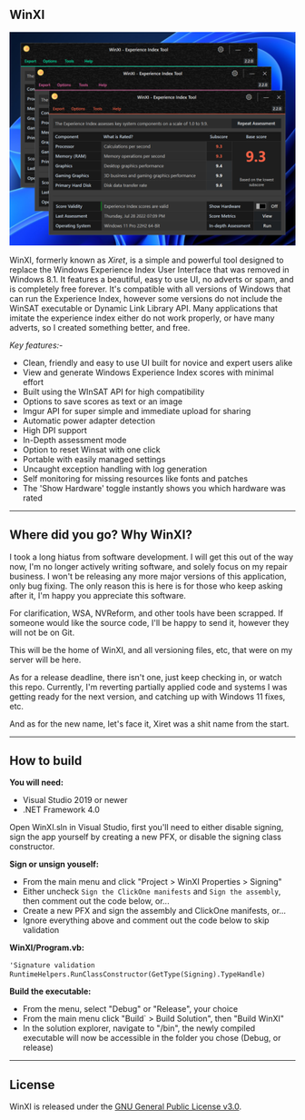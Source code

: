 **WinXI**
-
![](Resources/img/app.png)

WinXI, formerly known as *Xiret*, is a simple and powerful tool designed to replace the Windows Experience Index User Interface that was removed in Windows 8.1. It features a beautiful, easy to use UI, no adverts or spam, and is completely free forever. It's compatible with all versions of Windows that can run the Experience Index, however some versions do not include the WinSAT executable or Dynamic Link Library API. Many applications that imitate the experience index either do not work properly, or have many adverts, so I created something better, and free.

_Key features:-_
- Clean, friendly and easy to use UI built for novice and expert users alike
- View and generate Windows Experience Index scores with minimal effort
- Built using the WInSAT API for high compatibility
- Options to save scores as text or an image
- Imgur API for super simple and immediate upload for sharing
- Automatic power adapter detection
- High DPI support
- In-Depth assessment mode
- Option to reset Winsat with one click
- Portable with easily managed settings
- Uncaught exception handling with log generation
- Self monitoring for missing resources like fonts and patches
- The 'Show Hardware' toggle instantly shows you which hardware was rated

---
**Where did you go? Why WinXI?**
-
I took a long hiatus from software development. I will get this out of the way now, I'm no longer actively writing software, and solely focus on my repair business. I won't be releasing any more major versions of this application, only bug fixing. The only reason this is here is for those who keep asking after it, I'm happy you appreciate this software.

For clarification, WSA, NVReform, and other tools have been scrapped. If someone would like the source code, I'll be happy to send it, however they will not be on Git.

This will be the home of WinXI, and all versioning files, etc, that were on my server will be here.

As for a release deadline, there isn't one, just keep checking in, or watch this repo. Currently, I'm reverting partially applied code and systems I was getting ready for the next version, and catching up with Windows 11 fixes, etc.

And as for the new name, let's face it, Xiret was a shit name from the start.

---

**How to build**
-
**You will need:**
- Visual Studio 2019 or newer
- .NET Framework 4.0

Open WinXI.sln in Visual Studio, first you'll need to either disable signing, sign the app yourself by creating a new PFX, or disable the signing class constructor.

**Sign or unsign youself:**
- From the main menu and click "Project > WinXI Properties > Signing"
- Either uncheck `Sign the ClickOne manifests` and `Sign the assembly`, then comment out the code below, or...
- Create a new PFX and sign the assembly and ClickOne manifests, or...
- Ignore everything above and comment out the code below to skip validation

**WinXI/Program.vb:**
```
'Signature validation
RuntimeHelpers.RunClassConstructor(GetType(Signing).TypeHandle)
```

**Build the executable:**
- From the menu, select "Debug" or "Release", your choice
- From the main menu click "Build` > Build Solution", then "Build WinXI"
- In the solution explorer, navigate to "/bin", the newly compiled executable will now be accessible in the folder you chose (Debug, or release)

---

**License**
-

WinXI is released under the [GNU General Public License v3.0](https://choosealicense.com/licenses/gpl-3.0/).
